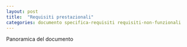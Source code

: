 ```yaml
---
layout: post
title:  "Requisiti prestazionali"
categories: documento specifica-requisiti requisiti-non-funzionali
---
```


Panoramica del documento
